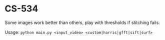 # CS-534

Some images work better than others, play with thresholds if stitching fails. 

Usage: 
```python main.py <input_video> <custom|harris|gfft|sift|surf>```
